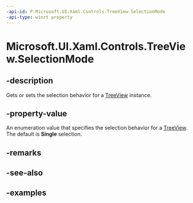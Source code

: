 ```yaml
---
-api-id: P:Microsoft.UI.Xaml.Controls.TreeView.SelectionMode
-api-type: winrt property
---
```

<!-- Property syntax.
public TreeViewSelectionMode SelectionMode { get;  set; }
-->

# Microsoft.UI.Xaml.Controls.TreeView.SelectionMode


## -description

Gets or sets the selection behavior for a [TreeView](treeview.md) instance.


## -property-value

An enumeration value that specifies the selection behavior for a [TreeView](treeview.md). The default is **Single** selection.


## -remarks


## -see-also


## -examples


